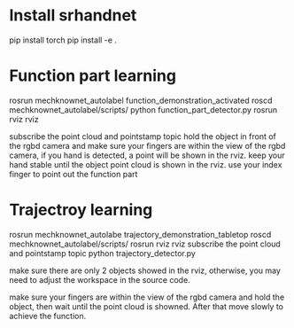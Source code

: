 # Install srhandnet
pip install torch
pip install -e .

# Function part learning
rosrun mechknownet_autolabel function_demonstration_activated
roscd mechknownet_autolabel/scripts/
python function_part_detector.py
rosrun rviz rviz

subscribe the point cloud and pointstamp topic
hold the object in front of the rgbd camera and make sure your fingers are within the view of the rgbd camera, if you hand is detected, a point will be shown in the rviz.
keep your hand stable until the object point cloud is shown in the rviz.
use your index finger to point out the function part

# Trajectroy learning
rosrun mechknownet_autolabe trajectory_demonstration_tabletop
roscd mechknownet_autolabel/scripts/
rosrun rviz rviz
subscribe the point cloud and pointstamp topic
python trajectory_detector.py

make sure there are only 2 objects showed in the rviz, otherwise, you may need to adjust the workspace in the source code.

make sure your fingers are within the view of the rgbd camera and hold the object, then wait until the point cloud is showned. After that move slowly to achieve the function.